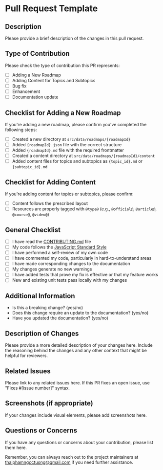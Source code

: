 # Pull Request Template

## Description

Please provide a brief description of the changes in this pull request.

## Type of Contribution

Please check the type of contribution this PR represents:

- [ ] Adding a New Roadmap
- [ ] Adding Content for Topics and Subtopics
- [ ] Bug fix
- [ ] Enhancement
- [ ] Documentation update

## Checklist for Adding a New Roadmap

If you're adding a new roadmap, please confirm you've completed the following steps:

- [ ] Created a new directory at `src/data/roadmaps/{roadmapId}`
- [ ] Added `{roadmapId}.json` file with the correct structure
- [ ] Added `{roadmapId}.md` file with the required frontmatter
- [ ] Created a content directory at `src/data/roadmaps/{roadmapId}/content`
- [ ] Added content files for topics and subtopics as `{topic_id}.md` or `{subtopic_id}.md`

## Checklist for Adding Content

If you're adding content for topics or subtopics, please confirm:

- [ ] Content follows the prescribed layout
- [ ] Resources are properly tagged with `@type@` (e.g., `@official@`, `@article@`, `@course@`, `@video@`)

## General Checklist

- [ ] I have read the [CONTRIBUTING.md](CONTRIBUTING.md) file
- [ ] My code follows the [JavaScript Standard Style](https://standardjs.com/)
- [ ] I have performed a self-review of my own code
- [ ] I have commented my code, particularly in hard-to-understand areas
- [ ] I have made corresponding changes to the documentation
- [ ] My changes generate no new warnings
- [ ] I have added tests that prove my fix is effective or that my feature works
- [ ] New and existing unit tests pass locally with my changes

## Additional Information

- Is this a breaking change? (yes/no)
- Does this change require an update to the documentation? (yes/no)
- Have you updated the documentation? (yes/no)

## Description of Changes

Please provide a more detailed description of your changes here. Include the reasoning behind the changes and any other context that might be helpful for reviewers.

## Related Issues

Please link to any related issues here. If this PR fixes an open issue, use "Fixes #[issue number]" syntax.

## Screenshots (if appropriate)

If your changes include visual elements, please add screenshots here.

## Questions or Concerns

If you have any questions or concerns about your contribution, please list them here.

Remember, you can always reach out to the project maintainers at [thaiphamngoctuong@gmail.com](mailto:thaiphamngoctuong@gmail.com) if you need further assistance.